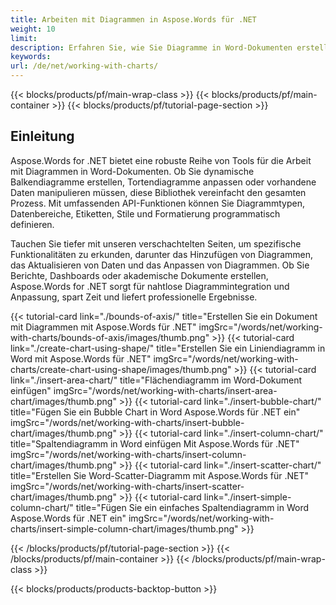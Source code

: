 ```yaml
---
title: Arbeiten mit Diagrammen in Aspose.Words für .NET  
weight: 10
limit:
description: Erfahren Sie, wie Sie Diagramme in Word-Dokumenten erstellen, anpassen und manipulieren können, indem Sie Aspose.Words für .NET verwenden.
keywords:
url: /de/net/working-with-charts/
---
```

{{< blocks/products/pf/main-wrap-class >}}
{{< blocks/products/pf/main-container >}}
{{< blocks/products/pf/tutorial-page-section >}}

## Einleitung
 
Aspose.Words for .NET bietet eine robuste Reihe von Tools für die Arbeit mit Diagrammen in Word-Dokumenten. Ob Sie dynamische Balkendiagramme erstellen, Tortendiagramme anpassen oder vorhandene Daten manipulieren müssen, diese Bibliothek vereinfacht den gesamten Prozess. Mit umfassenden API-Funktionen können Sie Diagrammtypen, Datenbereiche, Etiketten, Stile und Formatierung programmatisch definieren.  

Tauchen Sie tiefer mit unseren verschachtelten Seiten, um spezifische Funktionalitäten zu erkunden, darunter das Hinzufügen von Diagrammen, das Aktualisieren von Daten und das Anpassen von Diagrammen. Ob Sie Berichte, Dashboards oder akademische Dokumente erstellen, Aspose.Words for .NET sorgt für nahtlose Diagrammintegration und Anpassung, spart Zeit und liefert professionelle Ergebnisse.  

{{< tutorial-card link="./bounds-of-axis/" title="Erstellen Sie ein Dokument mit Diagrammen mit Aspose.Words für .NET" imgSrc="/words/net/working-with-charts/bounds-of-axis/images/thumb.png" >}}
{{< tutorial-card link="./create-chart-using-shape/" title="Erstellen Sie ein Liniendiagramm in Word mit Aspose.Words für .NET" imgSrc="/words/net/working-with-charts/create-chart-using-shape/images/thumb.png" >}}
{{< tutorial-card link="./insert-area-chart/" title="Flächendiagramm im Word-Dokument einfügen" imgSrc="/words/net/working-with-charts/insert-area-chart/images/thumb.png" >}}
{{< tutorial-card link="./insert-bubble-chart/" title="Fügen Sie ein Bubble Chart in Word Aspose.Words für .NET ein" imgSrc="/words/net/working-with-charts/insert-bubble-chart/images/thumb.png" >}}
{{< tutorial-card link="./insert-column-chart/" title="Spaltendiagramm in Word einfügen Mit Aspose.Words für .NET" imgSrc="/words/net/working-with-charts/insert-column-chart/images/thumb.png" >}}
{{< tutorial-card link="./insert-scatter-chart/" title="Erstellen Sie Word-Scatter-Diagramm mit Aspose.Words für .NET" imgSrc="/words/net/working-with-charts/insert-scatter-chart/images/thumb.png" >}}
{{< tutorial-card link="./insert-simple-column-chart/" title="Fügen Sie ein einfaches Spaltendiagramm in Word Aspose.Words für .NET ein" imgSrc="/words/net/working-with-charts/insert-simple-column-chart/images/thumb.png" >}}

{{< /blocks/products/pf/tutorial-page-section >}}
{{< /blocks/products/pf/main-container >}}
{{< /blocks/products/pf/main-wrap-class >}}

{{< blocks/products/products-backtop-button >}}
